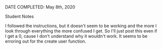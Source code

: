 DATE COMPLETED: May 8th, 2020

Student Notes

I followed the instructions, but it doesn't seem to be working and the more I look through everything the more confused I get. So I'll just post this even if I get a 0, cause I don't understand why it wouldn't work. It seems to be erroring out for the create user function.
